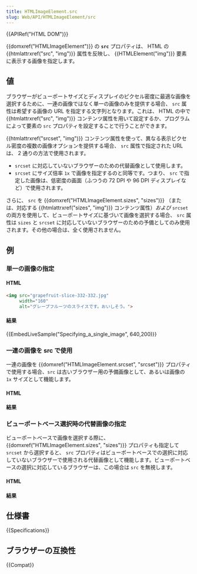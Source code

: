 ```yaml
---
title: HTMLImageElement.src
slug: Web/API/HTMLImageElement/src
---
```

{{APIRef("HTML DOM")}}

{{domxref("HTMLImageElement")}} の **`src`** プロパティは、 HTML の {{htmlattrxref("src", "img")}} 属性を反映し、 {{HTMLElement("img")}} 要素に表示する画像を指定します。

## 値

ブラウザーがビューポートサイズとディスプレイのピクセル密度に最適な画像を選択するために、一連の画像ではなく単一の画像のみを提供する場合、 `src` 属性は希望する画像の URL を指定する文字列となります。これは、 HTML の中で {{htmlattrxref("src", "img")}} コンテンツ属性を用いて設定するか、プログラムによって要素の `src` プロパティを設定することで行うことができます。

{{htmlattrxref("srcset", "img")}} コンテンツ属性を使って、異なる表示ピクセル密度の複数の画像オプションを提供する場合、 `src` 属性で指定された URL は、 2 通りの方法で使用されます。

- `srcset` に対応していないブラウザーのための代替画像として使用します。
- `srcset` にサイズ倍率 `1x` で画像を指定するのと同等です。つまり、 `src` で指定した画像は、低密度の画面（ふつうの 72 DPI や 96 DPI ディスプレイなど）で使用されます。

さらに、 `src` を {{domxref("HTMLImageElement.sizes", "sizes")}} （または、対応する {{htmlattrxref("sizes", "img")}} コンテンツ属性）_および_ `srcset` の両方を使用して、ビューポートサイズに基づいて画像を選択する場合、 `src` 属性は `sizes` と `srcset` に対応していないブラウザーのための予備としてのみ使用されます。その他の場合は、全く使用されません。

## 例

### 単一の画像の指定

#### HTML

```html
<img src="grapefruit-slice-332-332.jpg"
     width="160"
     alt="グレープフルーツのスライスです。おいしそう。">
```

#### 結果

{{EmbedLiveSample("Specifying_a_single_image", 640,200)}}

### 一連の画像を src で使用

一連の画像を {{domxref("HTMLImageElement.srcset", "srcset")}} プロパティで使用する場合、`src` は古いブラウザー用の予備画像として、あるいは画像の `1x` サイズとして機能します。

#### HTML

#### 結果

### ビューポートベース選択時の代替画像の指定

ビューポートベースで画像を選択する際に、 {{domxref("HTMLImageElement.sizes", "sizes")}} プロパティも指定して `srcset` から選択すると、 `src` プロパティはビューポートベースでの選択に対応していないブラウザーで使用される代替画像として機能します。ビューポートベースの選択に対応しているブラウザーは、この場合は `src` を無視します。

#### HTML

#### 結果

## 仕様書

{{Specifications}}

## ブラウザーの互換性

{{Compat}}
